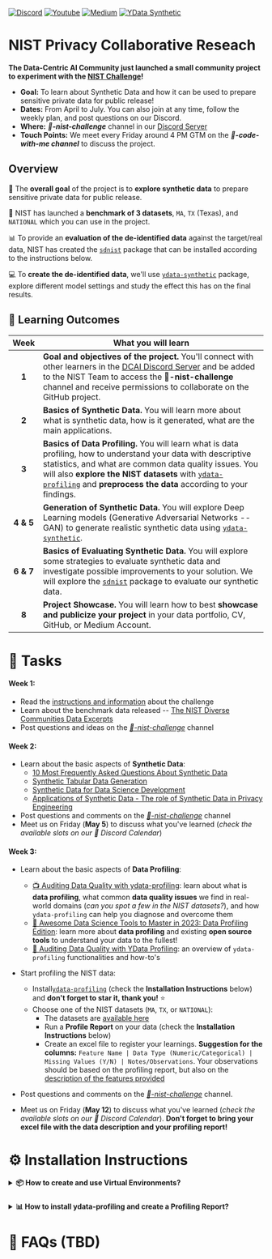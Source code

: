 [![Discord](https://img.shields.io/badge/Discord-7289DA?style=for-the-badge&logo=discord&logoColor=white)](https://discord.gg/mw7xjJ7b7s)
[![Youtube](https://img.shields.io/badge/YouTube-FF0000?style=for-the-badge&logo=youtube&logoColor=white)](https://www.youtube.com/channel/UC4AFOG1a8b9r46G9w0CacUA)
[![Medium](https://img.shields.io/badge/Medium-12100E?style=for-the-badge&logo=medium&logoColor=white)](https://medium.com/data-centric-ai-community)
[![YData Synthetic](https://img.shields.io/badge/ydata%20synthetic-12100E?style=for-the-badge&logo=github&logoColor=white)](https://github.com/ydataai/ydata-synthetic)


# NIST Privacy Collaborative Reseach 

**The Data-Centric AI Community just launched a small community project to experiment with the [NIST Challenge](https://pages.nist.gov/privacy_collaborative_research_cycle/pages/participate.html)!**


- **Goal:** To learn about Synthetic Data and how it can be used to prepare sensitive private data for public release!
- **Dates:** From April to July. You can also join at any time, follow the weekly plan, and post questions on our Discord.
- **Where:** ***🤖-nist-challenge*** channel in our [Discord Server](https://discord.gg/46wAzZxpFy)
- **Touch Points:** We meet every Friday around 4 PM GTM on the ***🧠-code-with-me channel*** to discuss the project.

## Overview
🎯 The **overall goal** of the project is to **explore synthetic data** to prepare sensitive private data for public release. 

📀 NIST has launched a **benchmark of 3 datasets**, `MA`, `TX` (Texas), and `NATIONAL` which you can use in the project.

📊 To provide an **evaluation of the de-identified data** against the target/real data, NIST has created the [`sdnist`](https://github.com/usnistgov/SDNist) package that can be installed according to the instructions below.

💻 To **create the de-identified data**, we'll use [`ydata-synthetic`](https://github.com/ydataai/ydata-synthetic) package, explore different model settings and study the effect this has on the final results.

## 🧭 Learning Outcomes
| Week        | What you will learn           | 
| :-------------: |-------------| 
| **1**      |**Goal and objectives of the project.** You'll connect with other learners in the [DCAI Discord Server](https://discord.gg/46wAzZxpFy) and be added to the NIST Team to access the **🤖-nist-challenge** channel and receive permissions to collaborate on the GitHub project.|
| **2**  | **Basics of Synthetic Data.** You will learn more about what is synthetic data, how is it generated, what are the main applications.|
| **3** | **Basics of Data Profiling.** You will learn what is data profiling, how to understand your data with descriptive statistics, and what are common data quality issues. You will also **explore the NIST datasets** with [`ydata-profiling`](https://github.com/ydataai/ydata-profiling) and **preprocess the data** according to your findings.  |
| **4 & 5** | **Generation of Synthetic Data.** You will explore Deep Learning models (Generative Adversarial Networks -- GAN) to generate realistic synthetic data using [`ydata-synthetic`](https://github.com/ydataai/ydata-synthetic).|
| **6 & 7** | **Basics of Evaluating Synthetic Data.** You will explore some strategies to evaluate synthetic data and investigate possible improvements to your solution. We will explore the [`sdnist`](https://github.com/usnistgov/SDNist) package to evaluate our synthetic data.|
| **8** | **Project Showcase.** You will learn how to best **showcase and publicize your project** in your data portfolio, CV, GitHub, or Medium Account.| 


# 🔨 Tasks

#### Week 1:
- Read the [instructions and information](https://pages.nist.gov/privacy_collaborative_research_cycle/pages/participate.html) about the challenge
- Learn about the benchmark data released -- [The NIST Diverse Communities Data Excerpts](https://github.com/usnistgov/SDNist/tree/main/nist%20diverse%20communities%20data%20excerpts)
- Post questions and ideas on the *[🤖-nist-challenge](https://discord.gg/46wAzZxpFy)* channel


#### Week 2:
- Learn about the basic aspects of **Synthetic Data**:
	- [10 Most Frequently Asked Questions About Synthetic Data](https://ydata.ai/resources/10-most-frequently-asked-questions-about-synthetic-data)
	- [Synthetic Tabular Data Generation](https://towardsdatascience.com/synthetic-tabular-data-generation-34eb94a992ed)
	- [Synthetic Data for Data Science Development](https://ydata.ai/resources/synthetic-data-the-future-standard-for-data-science-development)
	- [Applications of Synthetic Data - The role of Synthetic Data in Privacy Engineering](https://ydata.ai/resources/the-role-of-synthetic-data-in-privacy-engineering)
- Post questions and comments on the *[🤖-nist-challenge](https://discord.gg/46wAzZxpFy)* channel
- Meet us on Friday (**May 5**) to discuss what you've learned (*check the available slots on our 📅 Discord Calendar*)



#### Week 3:
- Learn about the basic aspects of **Data Profiling**:
	- [📺 Auditing Data Quality with ydata-profiling](https://www.youtube.com/watch?v=5EH_OkCd6TQ&t=1s): learn about what is **data profiling**, what common **data quality issues** we find in real-world domains (*can you spot a few in the NIST datasets?*), and how `ydata-profiling` can help you diagnose and overcome them
	- [📖 Awesome Data Science Tools to Master in 2023: Data Profiling Edition](https://towardsdatascience.com/awesome-data-science-tools-to-master-in-2023-data-profiling-edition-29d29310f779): learn more about **data profiling** and existing **open source tools** to understand your data to the fullest!
	- [📖 Auditing Data Quality with YData Profiling](https://medium.com/ydata-ai/auditing-data-quality-with-pandas-profiling-b1bf1919f856): an overview of `ydata-profiling` functionalities and how-to's


- Start profiling the NIST data:
	- Install[`ydata-profiling`](https://github.com/ydataai/ydata-profiling) (check the **Installation Instructions** below) and **don't forget to star it, thank you!** ⭐️
	- Choose one of the NIST datasets (`MA`, `TX`, or `NATIONAL`):
		- The datasets are [available here](https://github.com/usnistgov/SDNist/tree/main/nist%20diverse%20communities%20data%20excerpts)
		- Run a **Profile Report** on your data (check the **Installation Instructions** below)
		- Create an excel file to register your learnings. **Suggestion for the columns:** `Feature Name | Data Type (Numeric/Categorical) | Missing Values (Y/N) | Notes/Observations`. Your observations should be based on the profiling report, but also on the [description of the features provided](https://github.com/usnistgov/SDNist/tree/main/nist%20diverse%20communities%20data%20excerpts)

- Post questions and comments on the *[🤖-nist-challenge](https://discord.gg/46wAzZxpFy)* channel.
- Meet us on Friday (**May 12**) to discuss what you've learned (*check the available slots on our 📅 Discord Calendar*). **Don't forget to bring your excel file with the data description and your profiling report!**



# ⚙️ Installation Instructions
<details>
  <summary><b> 📦 How to create and use Virtual Environments?</b></summary>

A lot of troubleshooting arises due to **misalignments between environments and package requirements**. If you're new to data science development, maybe you just install packages unto your global Python environment. This may turn into a lot of headaches when project requirements are conflicting.

[Virtual Environments](https://serpapi.com/blog/python-virtual-environments-using-virtualenv-and-poetry/) are ideal to overcome this issue: they **isolate your installations from the "global" environment**, so that you don't have to worry about conflicts. If you've never used virtual environments for your data science projects, you can start by installing [anaconda](https://www.anaconda.com). If you need a little convincing that this is a nice tool to have on your belt, then [check this post](https://codesolid.com/conda-vs-pip/?utm_content=cmp-true) comparing `conda` with `pip`, `venv`, and  `pyenv`.

Once anaconda is installed, **creating a new environment** is as easy as running this on your shell:

```bash
conda create --name synth-env python=3.10
```

This creates a new environment called **synth-env** with Python version 3.10.X. You can then switch to this environment by **activating it**:

```bash
conda activate synth-env
```

In this new environment, you can still **call `pip` to install python packages**, such as `ydata-synthetic`:

```bash
pip install ydata-synthetic
```

Now you can open up your **Python editor or Jupyter Notebook** and use the `synth-env` as your development environment, without having to worry with conflicting versions or packages between projects! Once you're done, you can **deactivate the environment** using:

```bash
conda deactivate synth-env
```

#### Suggested Materials
  - [📖 Environments, Conda, Pip, aaaaah!](https://towardsdatascience.com/environments-conda-pip-aaaaah-d2503877884c): How to manage Python Environments without a headache
  - [📺 How to "pip install ydata-synthetic" without errors!](https://www.youtube.com/watch?v=jj9X1_cKRwI): How to install anaconda, create a virtual environment using `conda`, install packages with `pip`, and use the virtual environments in PyCharm or Jupyter Notebooks
 
</details>

###
<details>
  <summary><b> 📊 How to install ydata-profiling and create a Profiling Report?</b></summary>

You may start by **creating your virtual environment and installing the package**:

```bash
conda create -n synth-env python=3.10
conda activate synth-env
pip install ydata-profiling==4.1.2
```

Then, in your Jupyter Notebook or other editor (e.g., PyCharm), **load your Pandas DataFrame** as you normally would and the **generation of the profiling report** is straightforward:

```python
import pandas as pd
from pandas_profiling import ProfileReport

# Read the data from a csv file (NIST "MA" data in the example)
df = pd.read_csv("ma2019.csv")

# Generate the data profiling report 
original_report = ProfileReport(df, title='Original Data')
original_report.to_file("original_report.html")
```

You can then navigate the report to **investigate the data quality issues** generated, and study the basic **descriptive statistics** of your data! 

#### Additional Materials
  - [📚 Examples with real-world datasets](https://ydata-profiling.ydata.ai/docs/master/pages/getting_started/examples.html): A list of examples and data profiling reports and usage of ydata-profiling
  - [🙇🏽‍♂️ Read the Docs: Documentation](https://ydata-profiling.ydata.ai/docs/master/pages/getting_started/overview.html): from installation and quickstart to integrations and advanced usage

</details>





# 🧠 FAQs (TBD)


